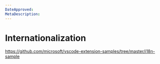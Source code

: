 ```yaml
---
DateApproved:
MetaDescription:
---
```


# Internationalization

https://github.com/microsoft/vscode-extension-samples/tree/master/i18n-sample
